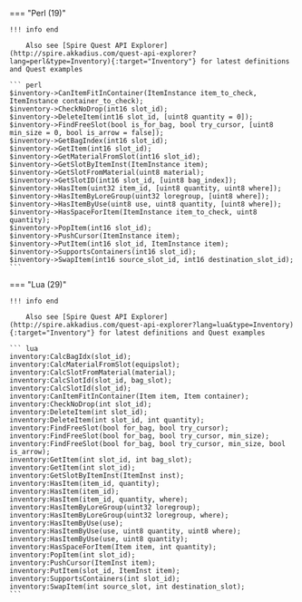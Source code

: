 === "Perl (19)"

    !!! info end

        Also see [Spire Quest API Explorer](http://spire.akkadius.com/quest-api-explorer?lang=perl&type=Inventory){:target="Inventory"} for latest definitions and Quest examples

    ``` perl
    $inventory->CanItemFitInContainer(ItemInstance item_to_check, ItemInstance container_to_check);
    $inventory->CheckNoDrop(int16 slot_id);
    $inventory->DeleteItem(int16 slot_id, [uint8 quantity = 0]);
    $inventory->FindFreeSlot(bool is_for_bag, bool try_cursor, [uint8 min_size = 0, bool is_arrow = false]);
    $inventory->GetBagIndex(int16 slot_id);
    $inventory->GetItem(int16 slot_id);
    $inventory->GetMaterialFromSlot(int16 slot_id);
    $inventory->GetSlotByItemInst(ItemInstance item);
    $inventory->GetSlotFromMaterial(uint8 material);
    $inventory->GetSlotID(int16 slot_id, [uint8 bag_index]);
    $inventory->HasItem(uint32 item_id, [uint8 quantity, uint8 where]);
    $inventory->HasItemByLoreGroup(uint32 loregroup, [uint8 where]);
    $inventory->HasItemByUse(uint8 use, uint8 quantity, [uint8 where]);
    $inventory->HasSpaceForItem(ItemInstance item_to_check, uint8 quantity);
    $inventory->PopItem(int16 slot_id);
    $inventory->PushCursor(ItemInstance item);
    $inventory->PutItem(int16 slot_id, ItemInstance item);
    $inventory->SupportsContainers(int16 slot_id);
    $inventory->SwapItem(int16 source_slot_id, int16 destination_slot_id);
    ```
=== "Lua (29)"

    !!! info end

        Also see [Spire Quest API Explorer](http://spire.akkadius.com/quest-api-explorer?lang=lua&type=Inventory){:target="Inventory"} for latest definitions and Quest examples

    ``` lua
    inventory:CalcBagIdx(slot_id);
    inventory:CalcMaterialFromSlot(equipslot);
    inventory:CalcSlotFromMaterial(material);
    inventory:CalcSlotId(slot_id, bag_slot);
    inventory:CalcSlotId(slot_id);
    inventory:CanItemFitInContainer(Item item, Item container);
    inventory:CheckNoDrop(int slot_id);
    inventory:DeleteItem(int slot_id);
    inventory:DeleteItem(int slot_id, int quantity);
    inventory:FindFreeSlot(bool for_bag, bool try_cursor);
    inventory:FindFreeSlot(bool for_bag, bool try_cursor, min_size);
    inventory:FindFreeSlot(bool for_bag, bool try_cursor, min_size, bool is_arrow);
    inventory:GetItem(int slot_id, int bag_slot);
    inventory:GetItem(int slot_id);
    inventory:GetSlotByItemInst(ItemInst inst);
    inventory:HasItem(item_id, quantity);
    inventory:HasItem(item_id);
    inventory:HasItem(item_id, quantity, where);
    inventory:HasItemByLoreGroup(uint32 loregroup);
    inventory:HasItemByLoreGroup(uint32 loregroup, where);
    inventory:HasItemByUse(use);
    inventory:HasItemByUse(use, uint8 quantity, uint8 where);
    inventory:HasItemByUse(use, uint8 quantity);
    inventory:HasSpaceForItem(Item item, int quantity);
    inventory:PopItem(int slot_id);
    inventory:PushCursor(ItemInst item);
    inventory:PutItem(slot_id, ItemInst item);
    inventory:SupportsContainers(int slot_id);
    inventory:SwapItem(int source_slot, int destination_slot);
    ```

